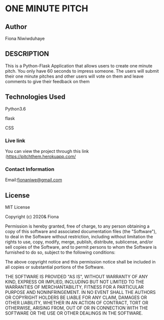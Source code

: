 # ONE MINUTE PITCH

## Author

Fiona Niwiwduhaye

## DESCRIPTION
This is a Python-Flask Application that allows users to create one minute pitch. You only have 60 seconds to impress someone. The users will submit their one minute pitches and other users will vote on them and leave comments to give their feedback on them

## Technologies Used
Python3.6

flask

CSS

### Live link
You can view the project through this link :https://pitchthem.herokuapp.com/

### Contact Information

Email:fionaniwe@gmail.com

## License
MIT License

Copyright (c) 2020& Fiona

Permission is hereby granted, free of charge, to any person obtaining a copy of this software and associated documentation files (the "Software"), to deal in the Software without restriction, including without limitation the rights to use, copy, modify, merge, publish, distribute, sublicense, and/or sell copies of the Software, and to permit persons to whom the Software is furnished to do so, subject to the following conditions:

The above copyright notice and this permission notice shall be included in all copies or substantial portions of the Software.

THE SOFTWARE IS PROVIDED "AS IS", WITHOUT WARRANTY OF ANY KIND, EXPRESS OR IMPLIED, INCLUDING BUT NOT LIMITED TO THE WARRANTIES OF MERCHANTABILITY, FITNESS FOR A PARTICULAR PURPOSE AND NONINFRINGEMENT. IN NO EVENT SHALL THE AUTHORS OR COPYRIGHT HOLDERS BE LIABLE FOR ANY CLAIM, DAMAGES OR OTHER LIABILITY, WHETHER IN AN ACTION OF CONTRACT, TORT OR OTHERWISE, ARISING FROM, OUT OF OR IN CONNECTION WITH THE SOFTWARE OR THE USE OR OTHER DEALINGS IN THE SOFTWARE.
